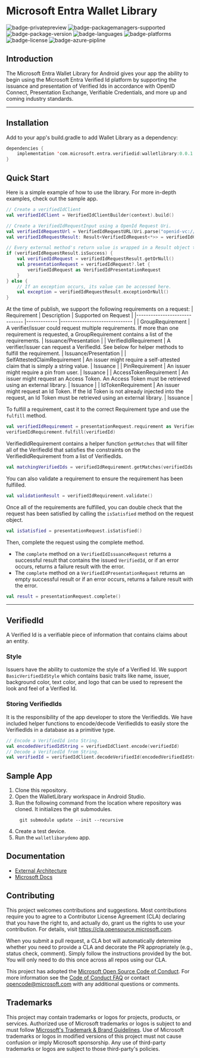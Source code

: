 # Microsoft Entra Wallet Library
![badge-privatepreview]
![badge-packagemanagers-supported] 
![badge-package-version] 
![badge-languages] 
![badge-platforms]
![badge-license]
![badge-azure-pipline]

## Introduction
The Microsoft Entra Wallet Library for Android gives your app the ability to begin using the Microsoft Entra Verified Id platform by supporting the issuance and presentation of Verified Ids in accordance with OpenID Connect, Presentation Exchange, Verifiable Credentials, and more up and coming industry standards.

---
## Installation

Add to your app's build.gradle to add Wallet Library as a dependency:
```kotlin
dependencies {
    implementation 'com.microsoft.entra.verifiedid:walletlibrary:0.0.1'
}
```

## Quick Start
Here is a simple example of how to use the library. For more in-depth examples, check out the sample app.

```kotlin
// Create a verifiedIdClient
val verifiedIdClient = VerifiedIdClientBuilder(context).build()

// Create a VerifiedIdRequestInput using a OpenId Request Uri.
val verifiedIdRequestUrl = VerifiedIdRequestURL(Uri.parse("openid-vc://..."))
val verifiedIdRequestResult: Result<VerifiedIdRequest<*>> = verifiedIdClient.createRequest(verifiedIdRequestUrl)

// Every external method's return value is wrapped in a Result object to ensure proper error handling.
if (verifiedIdRequestResult.isSuccess) {
    val verifiedIdRequest = verifiedIdRequestResult.getOrNull()
    val presentationRequest = verifiedIdRequest?.let {
        verifiedIdRequest as VerifiedIdPresentationRequest
    }
} else {
    // If an exception occurs, its value can be accessed here.
    val exception = verifiedIdRequestResult.exceptionOrNull()
}
```

At the time of publish, we support the following requirements on a request:
| Requirement                  	| Description 	| Supported on Request 	|
|------------------------------	|-------------	|------------------------------	|
| GroupRequirement             	| A verifier/issuer could request multiple requirements. If more than one requirement is requested, a GroupRequirement contains a list of the requirements.        	| Issuance/Presentation        	|
| VerifiedIdRequirement        	| A verifier/issuer can request a VerifiedId. See below for helper methods to fulfill the requirement.       	| Issuance/Presentation        	|
| SelfAttestedClaimRequirement 	| An issuer might require a self-attested claim that is simply a string value.        	| Issuance                     	|
| PinRequirement               	| An issuer might require a pin from user.         	| Issuance                     	|
| AccessTokenRequirement       	| An issuer might request an Access Token. An Access Token must be retrieved using an external library.        	| Issuance                     	|
| IdTokenRequirement           	| An issuer might request an Id Token. If the Id Token is not already injected into the request, an Id Token must be retrieved using an external library.       	| Issuance                     	|

To fulfill a requirement, cast it to the correct Requirement type and use the `fulfill` method.
```kotlin
val verifiedIdRequirement = presentationRequest.requirement as VerifiedIdRequirement
verifiedIdRequirement.fulfill(verifiedId)
```

VerifiedIdRequirement contains a helper function `getMatches` that will filter all of the VerifiedId that satisfies the constraints on the VerifiedIdRequirement from a list of VerifiedIds.
```kotlin
val matchingVerifiedIds = verifiedIdRequirement.getMatches(verifiedIds: List<VerifiedId>)
```

You can also validate a requirement to ensure the requirement has been fulfilled.
```kotlin
val validationResult = verifiedIdRequirement.validate()
```

Once all of the requirements are fulfilled, you can double check that the request has been satisfied by calling the `isSatisfied` method on the request object.
```kotlin
val isSatisfied = presentationRequest.isSatisfied()
```

Then, complete the request using the complete method.
- The `complete` method on a `VerifiedIdIssuanceRequest` returns a successful result that contains the issued `VerifiedId`, or if an error occurs, returns a failure result with the error.
- The `complete` method on a `VerifiedIdPresentationRequest` returns an empty successful result or if an error occurs, returns a failure result with the error.
```kotlin
val result = presentationRequest.complete()
```

---
## VerifiedId
A Verified Id is a verifiable piece of information that contains claims about an entity.

### Style
Issuers have the ability to customize the style of a Verified Id. We support `BasicVerifiedIdStyle` which contains basic traits like name, issuer, background color, text color, and logo that can be used to represent the look and feel of a Verified Id.

### Storing VerifiedIds
It is the responsibility of the app developer to store the VerifiedIds. We have included helper functions to encode/decode VerifiedIds to easily store the VerifiedIds in a database as a primitive type.

```kotlin
// Encode a VerifiedId into String.
val encodedVerifiedIdString = verifiedIdClient.encode(verifiedId)
// Decode a VerifiedId from String.
val verifiedId = verifiedIdClient.decodeVerifiedId(encodedVerifiedIdString)
```

## Sample App
1. Clone this repository.
2. Open the WalletLibrary workspace in Android Studio.
3. Run the following command from the location where repository was cloned. It initializes the git submodules. 
```
     git submodule update --init --recursive 
```
4. Create a test device. 
5. Run the `walletlibarydemo` app. 

## Documentation

* [External Architecture](https://github.com/microsoft/entra-verifiedid-wallet-library-ios/blob/dev/Docs/LibraryArchitecture.md)
* [Microsoft Docs](https://learn.microsoft.com/en-us/azure/active-directory/verifiable-credentials/)

## Contributing

This project welcomes contributions and suggestions.  Most contributions require you to agree to a
Contributor License Agreement (CLA) declaring that you have the right to, and actually do, grant us
the rights to use your contribution. For details, visit https://cla.opensource.microsoft.com.

When you submit a pull request, a CLA bot will automatically determine whether you need to provide
a CLA and decorate the PR appropriately (e.g., status check, comment). Simply follow the instructions
provided by the bot. You will only need to do this once across all repos using our CLA.

This project has adopted the [Microsoft Open Source Code of Conduct](https://opensource.microsoft.com/codeofconduct/).
For more information see the [Code of Conduct FAQ](https://opensource.microsoft.com/codeofconduct/faq/) or
contact [opencode@microsoft.com](mailto:opencode@microsoft.com) with any additional questions or comments.

## Trademarks

This project may contain trademarks or logos for projects, products, or services. Authorized use of Microsoft 
trademarks or logos is subject to and must follow 
[Microsoft's Trademark & Brand Guidelines](https://www.microsoft.com/en-us/legal/intellectualproperty/trademarks/usage/general).
Use of Microsoft trademarks or logos in modified versions of this project must not cause confusion or imply Microsoft sponsorship.
Any use of third-party trademarks or logos are subject to those third-party's policies.

[badge-package-version]: https://img.shields.io/maven-central/v/com.microsoft.entra.verifiedid/walletlibrary
[badge-packagemanagers-supported]: https://img.shields.io/badge/supports-Maven%20Central-yellow.svg
[badge-languages]: https://img.shields.io/badge/languages-Kotlin%20Java-blue.svg
[badge-platforms]: https://img.shields.io/badge/platforms-Android-lightgrey.svg
[badge-license]: https://img.shields.io/github/license/microsoft/entra-verifiedid-wallet-library-android
[badge-azure-pipline]: https://decentralized-identity.visualstudio.com/Core/_apis/build/status/Android%20Wallet%20Library?branchName=dev
[badge-privatepreview]: https://img.shields.io/badge/status-Private%20Preview-red.svg